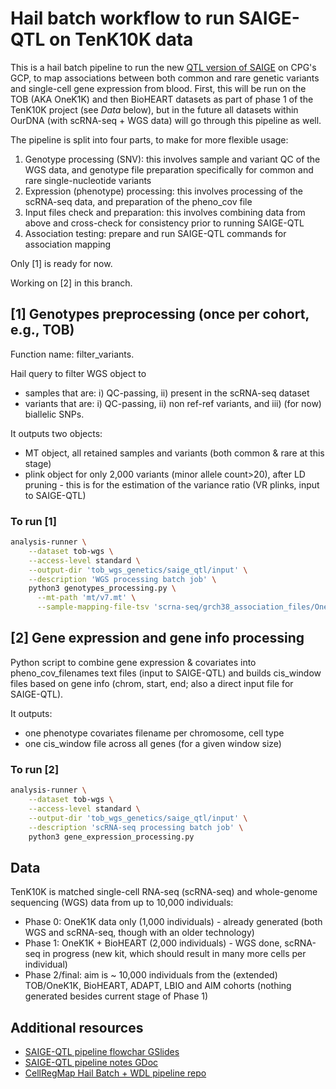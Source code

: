 # Hail batch workflow to run SAIGE-QTL on TenK10K data

This is a hail batch pipeline to run the new [QTL version of SAIGE](https://github.com/weizhou0/qtl) on CPG's GCP, to map associations between both common and rare genetic variants and single-cell gene expression from blood.
First, this will be run on the TOB (AKA OneK1K) and then BioHEART datasets as part of phase 1 of the TenK10K project (see *Data* below), but in the future all datasets within OurDNA (with scRNA-seq + WGS data) will go through this pipeline as well.

The pipeline is split into four parts, to make for more flexible usage:

1. Genotype processing (SNV): this involves sample and variant QC of the WGS data, and genotype file preparation specifically for common and rare single-nucleotide variants
2. Expression (phenotype) processing: this involves processing of the scRNA-seq data, and preparation of the pheno_cov file
3. Input files check and preparation: this involves combining data from above and cross-check for consistency prior to running SAIGE-QTL
4. Association testing: prepare and run SAIGE-QTL commands for association mapping

Only [1] is ready for now.

Working on [2] in this branch.

## [1] Genotypes preprocessing (once per cohort, e.g., TOB)

Function name: filter_variants.

Hail query to filter WGS object to

* samples that are: i) QC-passing, ii) present in the scRNA-seq dataset
* variants that are: i) QC-passing, ii) non ref-ref variants, and iii) (for now) biallelic SNPs.

It outputs two objects:

* MT object, all retained samples and variants (both common & rare at this stage)
* plink object for only 2,000 variants (minor allele count>20), after LD pruning - this is for the estimation of the variance ratio (VR plinks, input to SAIGE-QTL)

### To run [1]

```bash
analysis-runner \
    --dataset tob-wgs \
    --access-level standard \
    --output-dir 'tob_wgs_genetics/saige_qtl/input' \
    --description 'WGS processing batch job' \
    python3 genotypes_processing.py \
      --mt-path 'mt/v7.mt' \
      --sample-mapping-file-tsv 'scrna-seq/grch38_association_files/OneK1K_CPG_IDs.tsv'
```

## [2] Gene expression and gene info processing

Python script to combine gene expression & covariates into pheno_cov_filenames text files (input to SAIGE-QTL) and builds cis_window files based on gene info (chrom, start, end; also a direct input file for SAIGE-QTL).

It outputs:

* one phenotype covariates filename per chromosome, cell type
* one cis_window file across all genes (for a given window size)

### To run [2]

```bash
analysis-runner \
    --dataset tob-wgs \
    --access-level standard \
    --output-dir 'tob_wgs_genetics/saige_qtl/input' \
    --description 'scRNA-seq processing batch job' \
    python3 gene_expression_processing.py
```

## Data

TenK10K is matched single-cell RNA-seq (scRNA-seq) and whole-genome sequencing (WGS) data from up to 10,000 individuals:

* Phase 0: OneK1K data only (1,000 individuals) - already generated (both WGS and scRNA-seq, though with an older technology)
* Phase 1: OneK1K + BioHEART (2,000 individuals) - WGS done, scRNA-seq in progress (new kit, which should result in many more cells per individual)
* Phase 2/final: aim is ~ 10,000 individuals from the (extended) TOB/OneK1K, BioHEART, ADAPT, LBIO and AIM cohorts (nothing generated besides current stage of Phase 1)

## Additional resources

* [SAIGE-QTL pipeline flowchar GSlides](https://docs.google.com/presentation/d/1OhNiA6DaP9ZGlAbh8uZuZWzvrrr_QwvJwJ_lVPBZoic/edit#slide=id.g25daf727307_0_102)
* [SAIGE-QTL pipeline notes GDoc](https://docs.google.com/document/d/1t11VafeU1THA4X58keHd5oPVglTYiY3DKC7P05GHCzw/edit)
* [CellRegMap Hail Batch + WDL pipeline repo](https://github.com/populationgenomics/cellregmap-pipeline/tree/main)
